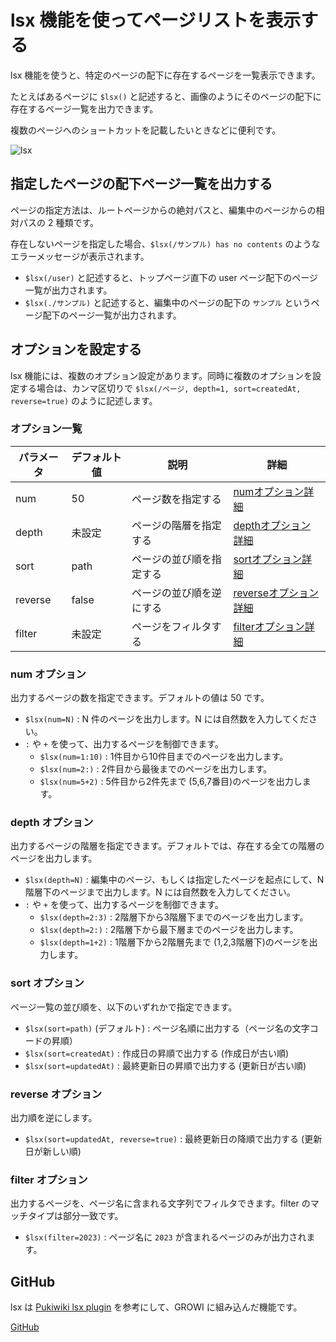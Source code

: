 # lsx 機能を使ってページリストを表示する

lsx 機能を使うと、特定のページの配下に存在するページを一覧表示できます。

たとえばあるページに `$lsx()` と記述すると、画像のようにそのページの配下に存在するページ一覧を出力できます。

複数のページへのショートカットを記載したいときなどに便利です。

<img :src="$withBase('/assets/images/ja/lsx.png')" alt="lsx">

## 指定したページの配下ページ一覧を出力する

ページの指定方法は、ルートページからの絶対パスと、編集中のページからの相対パスの 2 種類です。

存在しないページを指定した場合、`$lsx(/サンプル) has no contents` のようなエラーメッセージが表示されます。

- `$lsx(/user)` と記述すると、トップページ直下の user ページ配下のページ一覧が出力されます。
- `$lsx(./サンプル)` と記述すると、編集中のページの配下の `サンプル` というページ配下のページ一覧が出力されます。

## オプションを設定する

lsx 機能には、複数のオプション設定があります。同時に複数のオプションを設定する場合は、カンマ区切りで `$lsx(/ページ, depth=1, sort=createdAt, reverse=true)` のように記述します。

### オプション一覧

| パラメータ    | デフォルト値    |  説明   | 詳細 |
| --- | --- | --- | --- |
|  num   |  50   | ページ数を指定する| [numオプション詳細](./lsx.html#num-オプション) |
|  depth   |  未設定   | ページの階層を指定する| [depthオプション詳細](./lsx.html#depth-オプション) |
|  sort   |  path   | ページの並び順を指定する| [sortオプション詳細](./lsx.html#sort-オプション) |
|  reverse   |  false   | ページの並び順を逆にする| [reverseオプション詳細](./lsx.html#reverse-オプション) |
|  filter   |  未設定   | ページをフィルタする | [filterオプション詳細](./lsx.html#filter-オプション) |

### num オプション

出力するページの数を指定できます。デフォルトの値は 50 です。

- `$lsx(num=N)` : N 件のページを出力します。N には自然数を入力してください。
- `:` や `+` を使って、出力するページを制御できます。
  - `$lsx(num=1:10)` : 1件目から10件目までのページを出力します。
  - `$lsx(num=2:)` : 2件目から最後までのページを出力します。
  - `$lsx(num=5+2)` : 5件目から2件先まで (5,6,7番目)のページを出力します。

### depth オプション

出力するページの階層を指定できます。デフォルトでは、存在する全ての階層のページを出力します。

- `$lsx(depth=N)` : 編集中のページ、もしくは指定したページを起点にして、N 階層下のページまで出力します。N には自然数を入力してください。
- `:` や `+` を使って、出力するページを制御できます。
  - `$lsx(depth=2:3)` : 2階層下から3階層下までのページを出力します。
  - `$lsx(depth=2:)` : 2階層下から最下層までのページを出力します。
  - `$lsx(depth=1+2)` : 1階層下から2階層先まで (1,2,3階層下)のページを出力します。

### sort オプション
  
ページ一覧の並び順を、以下のいずれかで指定できます。

- `$lsx(sort=path)` (デフォルト) : ページ名順に出力する（ページ名の文字コードの昇順）
- `$lsx(sort=createdAt)` : 作成日の昇順で出力する (作成日が古い順)
- `$lsx(sort=updatedAt)` : 最終更新日の昇順で出力する (更新日が古い順)

### reverse オプション

出力順を逆にします。

- `$lsx(sort=updatedAt, reverse=true)` : 最終更新日の降順で出力する (更新日が新しい順)

### filter オプション

出力するページを、ページ名に含まれる文字列でフィルタできます。filter のマッチタイプは部分一致です。

- `$lsx(filter=2023)` : ページ名に `2023` が含まれるページのみが出力されます。

## GitHub

lsx は [Pukiwiki lsx plugin](http://ukiya.sakura.ne.jp/index.php?PukiWiki%2F1.4%2F%E3%83%9E%E3%83%8B%E3%83%A5%E3%82%A2%E3%83%AB%2F%E3%83%97%E3%83%A9%E3%82%B0%E3%82%A4%E3%83%B3%2F%E7%8B%AC%E8%87%AA%E3%81%AB%E8%BF%BD%E5%8A%A0%E3%81%97%E3%81%9F%E3%82%82%E3%81%AE%2Flsx) を参考にして、GROWI に組み込んだ機能です。

[GitHub](https://github.com/weseek/growi-plugin-lsx)
